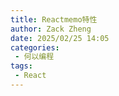 ```yaml
---
title: Reactmemo特性
author: Zack Zheng
date: 2025/02/25 14:05
categories:
 - 何以编程
tags:
 - React
---
```


<Suspense>
  <my-codes repo="o-bricks" path="demoCodes/react-study/react-demo/src/useMemoDemo.jsx" lang="js" />
</Suspense>
